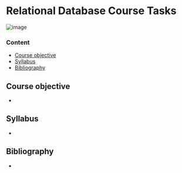 # Relational Database Course Tasks

![image](https://kinsta.com/wp-content/uploads/2022/02/postgres-logo.png)



### Content
* [Course objective](#Course-objective)
* [Syllabus](#Syllabus) 
* [Bibliography](#Bibliography) 


## Course objective

- 


## Syllabus

- 


## Bibliography

- 
